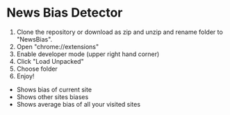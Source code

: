 # News Bias Detector
1. Clone the repository or download as zip and unzip and rename folder to "NewsBias".
2. Open "chrome://extensions"
3. Enable developer mode (upper right hand corner)
4. Click "Load Unpacked"
5. Choose folder
6. Enjoy!

* Shows bias of current site
* Shows other sites biases
* Shows average bias of all your visited sites

